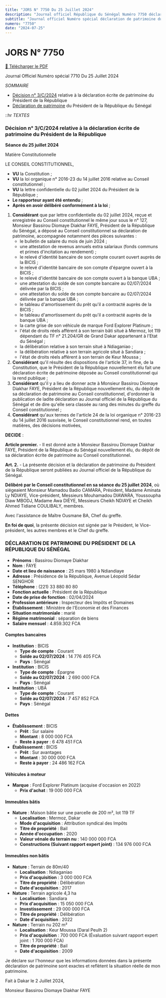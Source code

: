 ```yaml
---
title: "JORS N° 7750 Du 25 Juillet 2024"
description: "Journal officiel République du Sénégal Numéro 7750 déclaration de patrimoine du Président de la République"
subtitle: "Journal officiel Numéro spécial déclaration de patrimoine du Président de la République"
numero: "7750"
date: "2024-07-25"
---
```


# JORS N° 7750

<a href="/pdf/jors/JO-7750-du-25-juillet-2024.pdf" target="_blank">📄 Télécharger le PDF</a>

Journal Officiel Numéro spécial 7710 Du 25 Juillet 2024

_SOMMAIRE_

- [Décision n° 3/C/2024](#décision-n-3c2024-relative-à-la-déclaration-écrite-de-patrimoine-du-président-de-la-république) relative à la déclaration écrite de patrimoine du Président de la République
- [Déclaration de patrimoine](#déclaration-de-patrimoine-du-président-de-la-république-du-sénégal) du Président de la République du Sénégal

::hr
_TEXTES_

### Décision n° 3/C/2024 relative à la déclaration écrite de patrimoine du Président de la République

**Séance du 25 juillet 2024**

Matière Constitutionnelle

LE CONSEIL CONSTITUTIONNEL,

- **VU** la Constitution ;
- **VU** la loi organique n° 2016-23 du 14 juillet 2016 relative au Conseil constitutionnel ;
- **VU** la lettre confidentielle du 02 juillet 2024 du Président de la République ;
- **Le rapporteur ayant été entendu** ;
- **Après en avoir délibéré conformément à la loi** ;

1. **Considérant** que par lettre confidentielle du 02 juillet 2024, reçue et enregistrée au Conseil constitutionnel le même jour sous le n° 127, Monsieur Bassirou Diomaye Diakhar FAYE, Président de la République du Sénégal, a déposé au Conseil constitutionnel sa déclaration de patrimoine, accompagnée notamment des pièces suivantes :
   - le bulletin de salaire du mois de juin 2024 ;
   - une attestation de revenus annuels extra salariaux (fonds communs et primes d'incitation au rendement) ;
   - le relevé d'identité bancaire de son compte courant ouvert auprès de la BICIS ;
   - le relevé d'identité bancaire de son compte d'épargne ouvert à la BICIS ;
   - le relevé d'identité bancaire de son compte ouvert à la banque UBA ;
   - une attestation du solde de son compte bancaire au 02/07/2024 délivrée par la BICIS ;
   - une attestation du solde de son compte bancaire au 02/07/2024 délivrée par la banque UBA ;
   - le tableau d'amortissement du prêt qu'il a contracté auprès de la BICIS ;
   - le tableau d'amortissement du prêt qu'il a contracté auprès de la banque UBA ;
   - la carte grise de son véhicule de marque Ford Explorer Platinum ;
   - l'état de droits réels afférent à son terrain bâti situé à Mermoz, lot 119 dépendant du TF n° 21.204/GR de Grand Dakar appartenant à l'Etat du Sénégal ;
   - la délibération relative à son terrain situé à Ndiaganiao ;
   - la délibération relative à son terrain agricole situé à Sandiara ;
   - l'état de droits réels afférent à son terrain de Keur Moussa ;
2. **Considérant** qu'il résulte des dispositions de l'article 37, in fine, de la Constitution, que le Président de la République nouvellement élu fait une déclaration écrite de patrimoine déposée au Conseil constitutionnel qui la rend publique ;
3. **Considérant** qu'il y a lieu de donner acte à Monsieur Bassirou Diomaye Diakhar FAYE, Président de la République nouvellement élu, du dépôt de sa déclaration de patrimoine au Conseil constitutionnel, d'ordonner la publication de ladite déclaration au Journal officiel de la République du Sénégal et de dire qu'elle sera classée au rang des minutes du greffe du Conseil constitutionnel ;
4. **Considérant** qu'aux termes de l'article 24 de la loi organique n° 2016-23 du 14 juillet 2016 susvisée, le Conseil constitutionnel rend, en toutes matières, des décisions motivées,

**DECIDE** :

**Article premier.** - Il est donné acte à Monsieur Bassirou Diomaye Diakhar FAYE, Président de la République du Sénégal nouvellement élu, du dépôt de sa déclaration écrite de patrimoine au Conseil constitutionnel.

**Art. 2.** - La présente décision et la déclaration de patrimoine du Président de la République seront publiées au Journal officiel de la République du Sénégal.

**Délibéré par le Conseil constitutionnel en sa séance du 25 juillet 2024**, où siégeaient Monsieur Mamadou Badio CAMARA, Président, Madame Aminata Ly NDIAYE, Vice-président, Messieurs Mouhamadou DIAWARA, Youssoupha Diaw MBODJ, Madame Awa DIÈYE, Messieurs Cheikh NDIAYE et Cheikh Ahmed Tidiane COULIBALY, membres.

Avec l'assistance de Maître Ousmane BA, Chef du greffe.

**En foi de quoi**, la présente décision est signée par le Président, le Vice-président, les autres membres et le Chef du greffe.

<!-- <img src="~/assets/logos/logo.svg" loading="lazy" alt="Logo"> -->
<!-- <img src="/jors-images/7750-signature.JPG" loading="lazy" alt="signature-conseil-constitutionnel"> -->

<!-- ![signature-conseil-constitutionnel](/jors-images/7750-signature.JPG) -->

### DÉCLARATION DE PATRIMOINE DU PRÉSIDENT DE LA RÉPUBLIQUE DU SÉNÉGAL

- **Prénoms** : Bassirou Diomaye Diakhar
- **Nom** : FAYE
- **Date et lieu de naissance** : 25 mars 1980 à Ndiandiaye
- **Adresse** : Présidence de la République, Avenue Léopold Sédar SENGHOR
- **Téléphone** : (221) 33 880 80 80
- **Fonction actuelle** : Président de la République
- **Date de prise de fonction** : 02/04/2024
- **Profession antérieure** : Inspecteur des Impôts et Domaines
- **Établissement** : Ministère de l'Economie et des Finances
- **Situation matrimoniale** : marié
- **Régime matrimonial** : séparation de biens
- **Salaire mensuel** : 4.859.302 FCA

#### Comptes bancaires

- **Institution** : BICIS
  - **Type de compte** : Courant
  - **Solde au 02/07/2024** : 14 776 405 FCA
  - **Pays** : Sénégal
- **Institution** : BICIS
  - **Type de compte** : Épargne
  - **Solde au 02/07/2024** : 2 690 000 FCA
  - **Pays** : Sénégal
- **Institution** : UBA
  - **Type de compte** : Courant
  - **Solde au 02/07/2024** : 7 457 852 FCA
  - **Pays** : Sénégal

#### Dettes

- **Établissement** : BICIS
  - **Prêt** : Sur salaire
  - **Montant** : 8 000 000 FCA
  - **Reste à payer** : 6 478 451 FCA
- **Établissement** : BICIS
  - **Prêt** : Sur avantages
  - **Montant** : 30 000 000 FCA
  - **Reste à payer** : 24 486 162 FCA

#### Véhicules à moteur

- **Marque** : Ford Explorer Platinum (acquise d'occasion en 2022)
  - **Prix d'achat** : 19 000 000 FCA

#### Immeubles bâtis

- **Nature** : Maison bâtie sur une parcelle de 200 m², lot 119 TF
  - **Localisation** : Mermoz, Dakar
  - **Mode d'acquisition** : Attribution syndical des Impôts
  - **Titre de propriété** : Bail
  - **Année d'occupation** : 2020
  - **Valeur vénale du terrain nu** : 140 000 000 FCA
  - **Constructions (Suivant rapport expert joint)** : 134 976 000 FCA

#### Immeubles non bâtis

- **Nature** : Terrain de 80m/40
  - **Localisation** : Ndiaganiao
  - **Prix d'acquisition** : 3 000 000 FCA
  - **Titre de propriété** : Délibération
  - **Date d'acquisition** : 2017
- **Nature** : Terrain agricole 4,3 ha
  - **Localisation** : Sandiara
  - **Prix d'acquisition** : 15 050 000 FCA
  - **Investissement** : 29 000 000 FCA
  - **Titre de propriété** : Délibération
  - **Date d'acquisition** : 2022
- **Nature** : Terrain nu 202 m²
  - **Localisation** : Keur Moussa (Daral Peulh 2)
  - **Prix d'acquisition** : 700 000 FCA (Évaluation suivant rapport expert joint : 1 700 000 FCA)
  - **Titre de propriété** : Bail
  - **Date d'acquisition** : 2009

Je déclare sur l'honneur que les informations données dans la présente déclaration de patrimoine sont exactes et reflètent la situation réelle de mon patrimoine.

Fait à Dakar le 2 Juillet 2024,

Monsieur Bassirou Diomaye Diakhar FAYE
